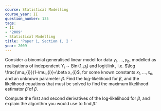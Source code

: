 ```yaml
---
course: Statistical Modelling
course_year: II
question_number: 135
tags:
- II
- '2009'
- Statistical Modelling
title: 'Paper 1, Section I, I '
year: 2009
---
```




Consider a binomial generalised linear model for data $y_{1}, \ldots, y_{n}$, modelled as realisations of independent $Y_{i} \sim \operatorname{Bin}\left(1, \mu_{i}\right)$ and $\operatorname{logit} \operatorname{link}$, i.e. $\log \frac{\mu_{i}}{1-\mu_{i}}=\beta x_{i}$, for some known constants $x_{1}, \ldots, x_{n}$, and an unknown parameter $\beta$. Find the log-likelihood for $\beta$, and the likelihood equations that must be solved to find the maximum likelihood estimator $\hat{\beta}$ of $\beta$.

Compute the first and second derivatives of the log-likelihood for $\beta$, and explain the algorithm you would use to find $\hat{\beta}$.